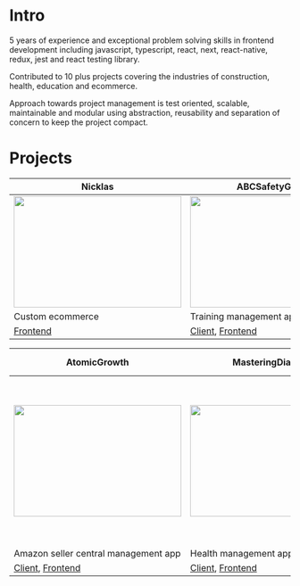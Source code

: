 # Intro
5 years of experience and exceptional problem solving skills in frontend development including javascript, typescript, react, next, react-native, redux, jest and react testing library.

Contributed to 10 plus projects covering the industries of construction, health, education and ecommerce.

Approach towards project management is test oriented, scalable, maintainable and modular using abstraction, reusability and separation of concern to keep the project compact.

# Projects

| Nicklas | ABCSafetyGroup | AEDP Institute |
|-----------|-----------|-----------|
| <img src="https://github.com/user-attachments/assets/bca993c1-5161-44af-94bf-1bc4b17ed782" width="300" height="200"/> | <img src="https://github.com/user-attachments/assets/f9b1bff9-9aca-4d76-8dd5-1ea2b4d6286a" width="300" height="200"/> | <img src="https://github.com/user-attachments/assets/9dc321d3-d912-4897-b1f8-f8c6634d9a24" width="300" height="200"/> |
| Custom ecommerce | Training management app | Health management app |
| [Frontend](https://github.com/rahu7v3rma/np-frontend) | [Client](https://www.abcsafetygroup.com), [Frontend](https://github.com/rahu7v3rma/abc-safety-group-web) | [Client](https://aedpinstitute.org/), [Frontend](https://github.com/rahu7v3rma/aedp-frontend) |

| AtomicGrowth | MasteringDiabetes | MasteringDiabetes Mobile App |
|-----------|-----------|-----------|
| <img src="https://github.com/user-attachments/assets/531374c8-bebd-4755-aa52-8abdb71a3e59" width="300" height="200"/> | <img src="https://github.com/user-attachments/assets/7042e29c-962e-46db-b520-1422cd983f5c" width="300" height="200"/> | <img src="https://github.com/user-attachments/assets/7e3b7107-aa47-4fd7-babd-8900c378601b" width="200" height="300"/> |
| Amazon seller central management app | Health management app | Health management app |
| [Client](https://www.atomic-growth.com), [Frontend](https://github.com/rahu7v3rma/atomic-frontend) | [Client](https://www.masteringdiabetes.org/), [Frontend](https://github.com/rahu7v3rma/md-coach-dashboard) | [Client](https://www.masteringdiabetes.org/), [Mobile App](https://github.com/rahu7v3rma/md-app) |
